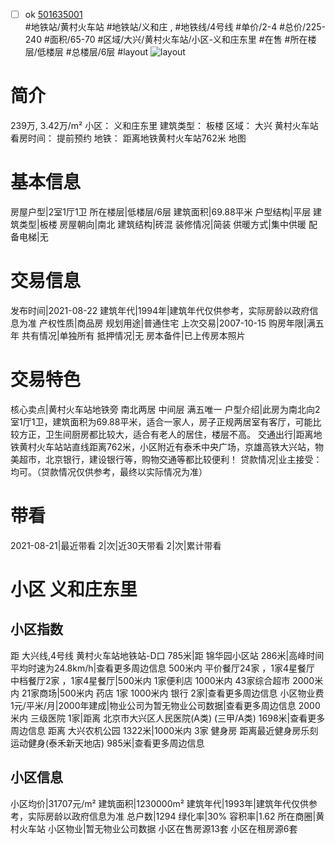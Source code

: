 - [ ] ok [501635001](https://bj.5i5j.com/ershoufang/501635001.html)  
 #地铁站/黄村火车站 #地铁站/义和庄 ,  #地铁线/4号线
#单价/2-4 #总价/225-240 #面积/65-70   #区域/大兴/黄村火车站/小区-义和庄东里 #在售 #所在楼层/低楼层 #总楼层/6层 #layout 
![layout](http://image2a.5i5j.com/bdir/layout/a5937cea9b224cfdb28b103b7c36df02.jpg_P5.jpg) 
# 简介 
 239万,  3.42万/m² 
小区： 义和庄东里
建筑类型： 板楼
区域： 大兴 黄村火车站
看房时间： 提前预约
地铁： 距离地铁黄村火车站762米 地图
# 基本信息 
 房屋户型|2室1厅1卫
所在楼层|低楼层/6层
建筑面积|69.88平米
户型结构|平层
建筑类型|板楼
房屋朝向|南北
建筑结构|砖混
装修情况|简装
供暖方式|集中供暖
配备电梯|无
# 交易信息 
 发布时间|2021-08-22
建筑年代|1994年|建筑年代仅供参考，实际房龄以政府信息为准
产权性质|商品房
规划用途|普通住宅
上次交易|2007-10-15
购房年限|满五年
共有情况|单独所有
抵押情况|无
房本备件|已上传房本照片
# 交易特色 
 核心卖点|黄村火车站地铁旁 南北两居 中间层 满五唯一
户型介绍|此房为南北向2室1厅1卫，建筑面积为69.88平米，适合一家人，房子正规两居室有客厅，可能比较方正，卫生间厨房都比较大，适合有老人的居住，楼层不高。
交通出行|距离地铁黄村火车站站直线距离762米，小区附近有泰禾中央广场，京雄高铁大兴站，物美超市，北京银行，建设银行等，购物交通等都比较便利！
贷款情况|业主接受：均可。（贷款情况仅供参考，最终以实际情况为准）
# 带看 
 2021-08-21|最近带看	 2|次|近30天带看	 2|次|累计带看
# 小区 义和庄东里
## 小区指数 
 距 大兴线,4号线 黄村火车站地铁站-D口 785米|距 锦华园小区站 286米|高峰时间平均时速为24.8km/h|查看更多周边信息
500米内 平价餐厅24家 ，1家4星餐厅
中档餐厅2家 ，1家4星餐厅|500米内 1家便利店
1000米内 43家综合超市
2000米内 21家商场|500米内 药店 1家
1000米内 银行 2家|查看更多周边信息
小区物业费1元/平米/月|2000年建成|物业公司为暂无物业公司数据|查看更多周边信息
2000米内 三级医院 1家|距离 北京市大兴区人民医院(A类) (三甲/A类) 1698米|查看更多周边信息
距离 大兴农机公园 1322米|1000米内 3家 健身房
距离最近健身房乐刻运动健身(泰禾新天地店) 985米|查看更多周边信息
## 小区信息 
 小区均价|31707元/m²
建筑面积|1230000m²
建筑年代|1993年|建筑年代仅供参考，实际房龄以政府信息为准
总户数|1294
绿化率|30%
容积率|1.62
所在商圈|黄村火车站
小区物业|暂无物业公司数据
小区在售房源13套
小区在租房源6套
